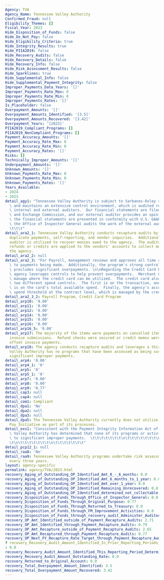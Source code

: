 ```yaml
---
Agency: TVA
Agency_Name: Tennessee Valley Authority
Confirmed_Fraud: null
Eligibility_Themes: []
Fiscal_Year: 2023
Hide_Disposition_of_Funds: false
Hide_Do_Not_Pay: false
Hide_Eligibility_Criteria: true
Hide_Integrity_Results: true
Hide_PIIA2019: false
Hide_Recovery_Audits: false
Hide_Recovery_Details: false
Hide_Recovery_Info: false
Hide_Risk_Assessment_Results: false
Hide_Sparklines: true
Hide_Supplemental_Info: false
Hide_Supplemental_Payment_Integrity: false
Improper_Payments_Data_Years: '[]'
Improper_Payments_Rate_Max: 0
Improper_Payments_Rate_Min: 0
Improper_Payments_Rates: '[]'
Is_Placeholder: false
Overpayment_Amounts: '[]'
Overpayment_Amounts_Identified: '[3.5]'
Overpayment_Amounts_Recovered: '[3.42]'
Overpayment_Years: '[2023]'
PIIA2019_Compliant_Programs: []
PIIA2019_NonCompliant_Programs: []
Payment_Accuracy_Amounts: '[]'
Payment_Accuracy_Rate_Max: 0
Payment_Accuracy_Rate_Min: 0
Payment_Accuracy_Rates: '[]'
Risks: []
Technically_Improper_Amounts: '[]'
Underpayment_Amounts: '[]'
Unknown_Amounts: '[]'
Unknown_Payments_Rate_Max: 0
Unknown_Payments_Rate_Min: 0
Unknown_Payments_Rates: '[]'
Years_Available:
- 2024
- 2023
detail_agy1: "Tennessee Valley Authority is subject to Sarbanes-Oxley requirements\
  \ and maintains an extensive control environment, which is audited regularly by\
  \ internal and external auditors.  Our financial statements are filed with the Securities\
  \ and Exchange Commission, and our external auditor provides an opinion on whether\
  \ the financial statements are presented in conformity with U.S. GAAP.  Additionally,\
  \ the Office of Inspector General audits the work of the external auditor. \t\t\t\
  \t\t\t"
detail_ara2_1: Tennessee Valley Authority conducts recapture audits by looking for
  duplicate payments, self-reporting, and vendor inquiries.  Additionally, a third-party
  auditor is utilized to recover monies owed to the agency.  The auditor either secures
  refunds or credits are applied to the vendors' accounts to collect monies owed to
  the agency.
detail_ara2_2: null
detail_ara2_3: "For Payroll, management reviews and approves all time changes prior\
  \ to payments being made.  Additionally, the program's strong control environment\
  \ precludes significant overpayments. \n\nRegarding the Credit Card Program, the\
  \ agency leverages controls to help prevent overpayments.  Merchant Category Codes\
  \ manage where the credit card can be utilized.  The credit card also maintains\
  \ two different spend controls.  The first is on the transaction, and the second\
  \ is on the card's total available spend.  Finally, the agency's account has a maximum\
  \ spend threshold at the contract level, which is managed by the credit card merchant."
detail_ara2_3_2: Payroll Program, Credit Card Program
detail_arp10: '0.00'
detail_arp11: '0.00'
detail_arp12: '0.00'
detail_arp14: '0.00'
detail_arp15: '0.00'
detail_arp16: '0.00'
detail_arp16_5: '0.00'
detail_arp17: The majority of the items were payments on cancelled items or multiple
  invoice submissions.  Refund checks were secured or credit memos were entered to
  offset invoice payments.
detail_arp18: The agency conducts recapture audits and leverages a third party auditor.  Tennessee
  Valley Authority has no programs that have been assessed as being susceptible to
  significant improper payments.
detail_arp4: '0.00'
detail_arp4_1: '0'
detail_arp5: '0'
detail_arp5_1: '0'
detail_arp7: '0.00'
detail_arp8: '0.00'
detail_arp9: '0.77'
detail_cap3: null
detail_cap4: null
detail_com1: Compliant
detail_dpa1: 'No'
detail_dpa2: null
detail_dpa3: null
detail_dpa5: The Tennessee Valley Authority currently does not utilize the Do Not
  Pay Initiative as part of its processes.
detail_exs1: "Consistent with the Payment Integrity Information Act of 2019, the Tennessee\
  \ Valley Authority has determined that none of its programs or activities are susceptible\
  \ to significant improper payments.  \t\t\t\t\t\t\t\n\t\t\t\t\t\t\t\n\t\t\t\t\t\t\
  \t\n\t\t\t\t\t\t\t\n\t\t\t\t\t\t\t"
detail_pcp12_1: null
detail_raa8: 'No'
detail_raa9: Tennessee Valley Authority programs undertake risk assessments at least
  every three years.
layout: agency-specific
permalink: agency/TVA/2023.html
recovery_Aging_of_Outstanding_OP_Identified_Amt_0_-_6_months: 0.0
recovery_Aging_of_Outstanding_OP_Identified_Amt_6_months_to_1_year: 0.0
recovery_Aging_of_Outstanding_OP_Identified_Amt_over_1_year: 0.0
recovery_Aging_of_Outstanding_OP_Identified_Remaining_Unrecovered: 0.0
recovery_Aging_of_Outstanding_OP_Identified_determined_not_collectable: 0.0
recovery_Disposition_of_Funds_Through_Office_of_Inspector_General: 0.0
recovery_Disposition_of_Funds_Through_Original_Purpose: 0.77
recovery_Disposition_of_Funds_Through_Returned_to_Treasury: 0.0
recovery_Disposition_of_Funds_through_FM_Improvement_Activities: 0.0
recovery_Disposition_of_Funds_through_recovery_audit_Administer_Auditor: 0.0
recovery_OP_Amt_Identified_outside_of_Payment_Recapture_Audits: 2.71
recovery_OP_Amt_Identified_through_Payment_Recapture_Audits: 0.79
recovery_OP_Amt_Recapture_outside_of_Payment_Recapture_Audits: 2.65
recovery_OP_Amt_Recaptured_through_Payment_Recapture_Audits: 0.77
recovery_OP_Next_FY_Recapture_Rate_Target_through_Payment_Recapture_Audit: 0.85
? recovery_Recovery_Audit_Amount_Identified_In_Prior_Reporting_Periods_Determined_Not_Collectable_During_This_Reporting_Period
: 0.0
recovery_Recovery_Audit_Amount_Identified_This_Reporting_Period_Determined_Not_Collectable_Rate: 0.0
recovery_Recovery_Audit_Amount_Outstanding_Rate: 0.0
recovery_Returned_to_Original_Account: 0.0
recovery_Total_Overpayment_Amount_Identified: 3.5
recovery_Total_Overpayment_Amount_Recovered: 3.42
---
```

